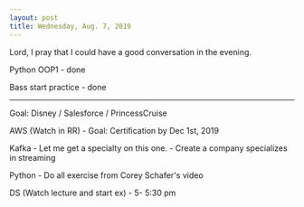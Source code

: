 ```yaml
---
layout: post
title: Wednesday, Aug. 7, 2019
---
```


Lord, I pray that I could have a good conversation in the evening.

Python OOP1 - done

Bass start practice - done

-------------------

Goal: Disney / Salesforce / PrincessCruise

AWS (Watch in RR) - Goal: Certification by Dec 1st, 2019

Kafka - Let me get a specialty on this one. - Create a company specializes in streaming 

Python - Do all exercise from Corey Schafer's video

DS (Watch lecture and start ex) - 5- 5:30 pm
